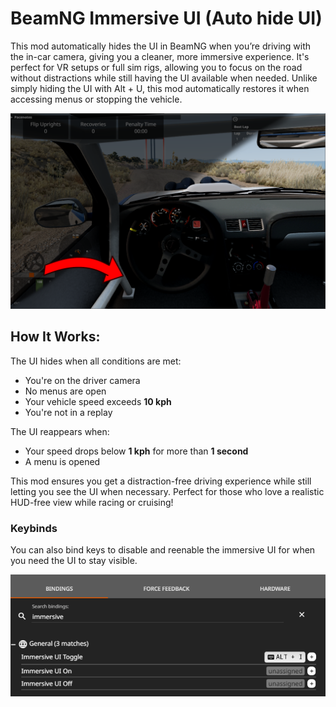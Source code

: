 # BeamNG Immersive UI (Auto hide UI)

This mod automatically hides the UI in BeamNG when you’re driving with the in-car camera, giving you a cleaner, more immersive experience. It's perfect for VR setups or full sim rigs, allowing you to focus on the road without distractions while still having the UI available when needed. Unlike simply hiding the UI with Alt + U, this mod automatically restores it when accessing menus or stopping the vehicle.

![Immersive UI Screenshot](screenshot_ui.png)

## How It Works:

The UI hides when all conditions are met:

- You're on the driver camera
- No menus are open
- Your vehicle speed exceeds **10 kph**
- You're not in a replay

The UI reappears when:

- Your speed drops below **1 kph** for more than **1 second**
- A menu is opened

This mod ensures you get a distraction-free driving experience while still letting you see the UI when necessary. Perfect for those who love a realistic HUD-free view while racing or cruising!

### Keybinds
You can also bind keys to disable and reenable the immersive UI for when you need the UI to stay visible.

![Keybinds](screenshot_bindings.png)
